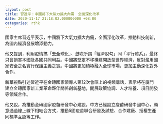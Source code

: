 ```yaml
---
layout: post
title: 習近平：中國將下大氣力擴大內需　全面深化改革
date: 2020-11-17 21:18:02.000000000 +08:00
categories: rthk
---
```


國家主席習近平表示，中國將下大氣力擴大內需，全面深化改革，推動科技創新，為國內經濟發展增添動力。

他又提到，利用疫情搞「去全球化」、鼓吹所謂「經濟脫勾」同「平行體系」，最終只會損害本國及各國共同利益。中國將堅定不移構建開放型世界經濟，反對濫用國家安全之名實行保護主義之實。中國將更加積極融入全球市場，更加主動深化對外合作。

新華視點引述習近平在金磚國家領導人第12次會晤上的視頻講話，表示將在廈門建立金磚國家新工業革命夥伴關係創新基地，開展政策協調、人才培養、項目開發等領域合作。

他又說，為推動金磚國家疫苗研發中心建設，中方已經設立疫苗研發中國中心，願意通過線上線下相結合方式，推動5國疫苗聯合研發及試驗、合作建廠、授權生產同標準互認等工作。
